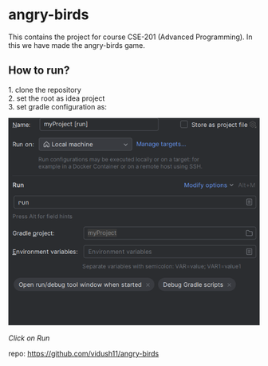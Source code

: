 <h1>angry-birds</h1>

This contains the project for course CSE-201 (Advanced Programming). In this we have made the angry-birds game.

<h2>How to run?</h2>
1. clone the repository<br>
2. set the root as idea project<br>
3. set gradle configuration as:
  
  ![Gradle Project: myProject:lwjgl3 Run:run](image.png)

<i>Click on Run</i>


repo: https://github.com/vidush11/angry-birds

<h2></h2>
